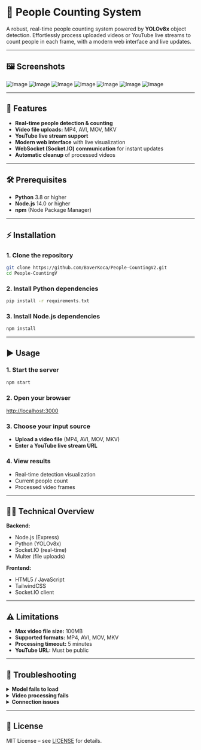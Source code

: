 # 👥 People Counting System

A robust, real-time people counting system powered by **YOLOv8x** object detection. Effortlessly process uploaded videos or YouTube live streams to count people in each frame, with a modern web interface and live updates.

---

## 🖼️ Screenshots
![Image](https://github.com/user-attachments/assets/a4f4f05f-59fe-4239-971c-9a545a4b568e)
![Image](https://github.com/user-attachments/assets/082910f6-a35e-4b12-982f-f7db9a63b7da)
![Image](https://github.com/user-attachments/assets/eb6b180b-f84e-4b0d-b4a2-cdd36226f254)
![Image](https://github.com/user-attachments/assets/70ce7c28-5c6a-406d-afb4-ba366585eb13)
![Image](https://github.com/user-attachments/assets/ca53a75a-12f4-4bb4-a251-192a73146da4)
![Image](https://github.com/user-attachments/assets/febf058b-0d56-4d2f-a5a6-fcab81e229c2)
![Image](https://github.com/user-attachments/assets/961420af-71b9-489b-81f9-1560e75272df)

---

## 🚀 Features

- **Real-time people detection & counting**
- **Video file uploads:** MP4, AVI, MOV, MKV
- **YouTube live stream support**
- **Modern web interface** with live visualization
- **WebSocket (Socket.IO) communication** for instant updates
- **Automatic cleanup** of processed videos

---

## 🛠️ Prerequisites

- **Python** 3.8 or higher
- **Node.js** 14.0 or higher
- **npm** (Node Package Manager)

---

## ⚡ Installation

### 1. Clone the repository
```bash
git clone https://github.com/BaverKoca/People-CountingV2.git
cd People-CountingV
```

### 2. Install Python dependencies
```bash
pip install -r requirements.txt
```

### 3. Install Node.js dependencies
```bash
npm install
```

---

## ▶️ Usage

### 1. Start the server
```bash
npm start
```

### 2. Open your browser
[http://localhost:3000](http://localhost:3000)

### 3. Choose your input source
- **Upload a video file** (MP4, AVI, MOV, MKV)
- **Enter a YouTube live stream URL**

### 4. View results
- Real-time detection visualization
- Current people count
- Processed video frames

---

## 🧑‍💻 Technical Overview

**Backend:**
- Node.js (Express)
- Python (YOLOv8x)
- Socket.IO (real-time)
- Multer (file uploads)

**Frontend:**
- HTML5 / JavaScript
- TailwindCSS
- Socket.IO client

---

## ⚠️ Limitations

- **Max video file size:** 100MB
- **Supported formats:** MP4, AVI, MOV, MKV
- **Processing timeout:** 5 minutes
- **YouTube URL:** Must be public

---

## 🛟 Troubleshooting

<details>
<summary><strong>Model fails to load</strong></summary>

- Check internet connection & disk space
- Restart the server
</details>

<details>
<summary><strong>Video processing fails</strong></summary>

- Ensure format is supported & file < 100MB
- Check server logs
</details>

<details>
<summary><strong>Connection issues</strong></summary>

- System auto-reconnects
- Refresh the page or check your connection
</details>

---

## 📄 License

MIT License – see [LICENSE](LICENSE) for details.
